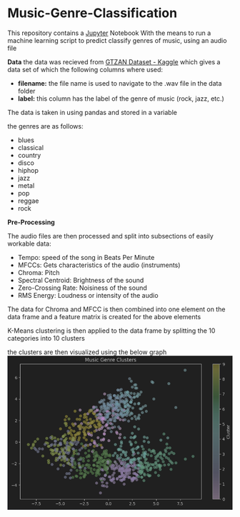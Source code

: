 # Music-Genre-Classification
This repository contains a [Jupyter](https://jupyter.org/) Notebook With the means to run a machine learning script to predict classify genres of music, using an audio file

**Data**
the data was recieved from [GTZAN Dataset - Kaggle](https://www.kaggle.com/datasets/andradaolteanu/gtzan-dataset-music-genre-classification) which gives a data set of which the following columns where used:
- **filename:** the file name is used to navigate to the .wav file in the data folder
- **label:** this column has the label of the genre of music (rock, jazz, etc.)

The data is taken in using pandas and stored in a variable

the genres are as follows:
- blues
- classical
- country
- disco
- hiphop
- jazz
- metal
- pop
- reggae
- rock

**Pre-Processing**

The audio files are then processed and split into subsections of easily workable data:
- Tempo: speed of the song in Beats Per Minute
- MFCCs: Gets characteristics of the audio (instruments)
- Chroma: Pitch
- Spectral Centroid: Brightness of the sound
- Zero-Crossing Rate: Noisiness of the sound
- RMS Energy: Loudness or intensity of the audio

The data for Chroma and MFCC is then combined into one element on the data frame
and a feature matrix is created for the above elements

K-Means clustering is then applied to the data frame by splitting the 10 categories into 10 clusters

the clusters are then visualized using the below graph
![graph of colour coded clusters](Images/clusters.png)